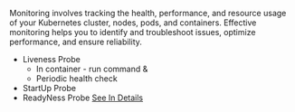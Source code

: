 Monitoring involves tracking the health, performance, and resource usage of your Kubernetes cluster, nodes, pods, and containers. Effective monitoring helps you to identify and troubleshoot issues, optimize performance, and ensure reliability.
- Liveness Probe
  - In container - run command &
  - Periodic health check
- StartUp Probe
- ReadyNess Probe
[See In Details](https://kubernetes.io/docs/tasks/configure-pod-container/configure-liveness-readiness-startup-probes/)